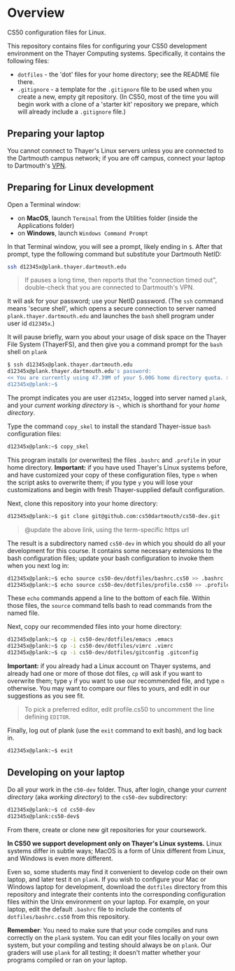 # Overview

CS50 configuration files for Linux.

This repository contains files for configuring your CS50 development environment on the Thayer Computing systems.
Specifically, it contains the following files:

* `dotfiles` - the 'dot' files for your home directory; see the README file there.
* `.gitignore` - a template for the `.gitignore` file to be used when you create a new, empty git repository.
(In CS50, most of the time you will begin work with a clone of a 'starter kit' repository we prepare, which will already include a `.gitignore` file.)

## Preparing your laptop

You cannot connect to Thayer's Linux servers unless you are connected to the Dartmouth campus network; if you are off campus, connect your laptop to Dartmouth's [VPN](https://services.dartmouth.edu/TDClient/1806/Portal/KB/?CategoryID=13404).

## Preparing for Linux development

Open a Terminal window:

* on **MacOS**, launch `Terminal` from the Utilities folder (inside the Applications folder)
* on **Windows**, launch `Windows Command Prompt`

In that Terminal window, you will see a prompt, likely ending in `$`.  After that prompt, type the following command but substitute your Dartmouth NetID:

```bash
ssh d12345x@plank.thayer.dartmouth.edu
```

> If pauses a long time, then reports that the "connection timed out", double-check that you are connected to Dartmouth's VPN.

It will ask for your password; use your NetID password.
(The `ssh` command means 'secure shell', which opens a secure connection to server named `plank.thayer.dartmouth.edu` and launches the `bash` shell program under user id `d12345x`.)

It will pause briefly, warn you about your usage of disk space on the Thayer File System (ThayerFS), and then give you a command prompt for the `bash` shell on `plank`

```bash
$ ssh d12345x@plank.thayer.dartmouth.edu
d12345x@plank.thayer.dartmouth.edu's password:
<< You are currently using 47.39M of your 5.00G home directory quota. >>
d12345x@plank:~$
```

The prompt indicates you are user `d12345x`, logged into server named `plank`, and your *current working directory* is `~`, which is shorthand for your *home directory*.

Type the command `copy_skel` to install the standard Thayer-issue `bash` configuration files:

```bash
d12345x@plank:~$ copy_skel
```

This program installs (or overwrites) the files  `.bashrc` and `.profile` in your home directory.
**Important:** if you have used Thayer's Linux systems before, and have customized your copy of these configuration files, type `n` when the script asks to overwrite them; if you type `y` you will lose your customizations and begin with fresh Thayer-supplied default configuration.

Next, clone this repository into your home directory:

```bash
d12345x@plank:~$ git clone git@github.com:cs50dartmouth/cs50-dev.git 
```

>@update the above link, using the term-specific https url

The result is a subdirectory named `cs50-dev` in which you should do all your development for this course.
It contains some necessary extensions to the bash configuration files; update your bash configuration to invoke them when you next log in:

```bash
d12345x@plank:~$ echo source cs50-dev/dotfiles/bashrc.cs50 >> .bashrc
d12345x@plank:~$ echo source cs50-dev/dotfiles/profile.cs50 >> .profile
```

These `echo` commands append a line to the bottom of each file.
Within those files, the `source` command tells bash to read commands from the named file.

Next, copy our recommended files into your home directory:

```bash
d12345x@plank:~$ cp -i cs50-dev/dotfiles/emacs .emacs
d12345x@plank:~$ cp -i cs50-dev/dotfiles/vimrc .vimrc
d12345x@plank:~$ cp -i cs50-dev/dotfiles/gitconfig .gitconfig
```

**Important:** if you already had a Linux account on Thayer systems, and already had one or more of those dot files, `cp` will ask if you want to overwrite them; type `y` if you want to use our recommended file, and type `n` otherwise.
You may want to compare our files to yours, and edit in our suggestions as you see fit.

> To pick a preferred editor, edit profile.cs50 to uncomment the line defining `EDITOR`.

Finally, log out of plank (use the `exit` command to exit bash), and log back in.

```bash
d12345x@plank:~$ exit
```

## Developing on your laptop

Do all your work in the `c50-dev` folder.
Thus, after login, change your *current directory* (aka *working directory*) to the `cs50-dev` subdirectory:

```bash
d12345x@plank:~$ cd cs50-dev
d12345x@plank:cs50-dev$ 
```

From there, create or clone new git repositories for your coursework.

**In CS50 we support development only on Thayer's Linux systems.**
Linux systems differ in subtle ways; MacOS is a form of Unix different from Linux, and Windows is even more different.

Even so, some students may find it convenient to develop code on their own laptop, and later test it on `plank`.
If you wish to configure your Mac or Windows laptop for development, download the `dotfiles` directory from this repository and integrate their contents into the corresponding configuration files within the Unix environment on your laptop.
For example, on your laptop, edit the default `.bashrc` file to include the contents of `dotfiles/bashrc.cs50` from this repository.

**Remember**: You need to make sure that your code compiles and runs correctly on the `plank` system.
You can edit your files locally on your own system, but your compiling and testing should always be on `plank`.
Our graders will use `plank` for all testing; it doesn't matter whether your programs compiled or ran on your laptop.
